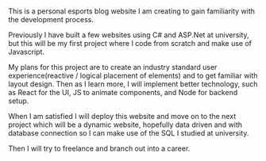 # 
This is a personal esports blog website I am creating to gain familiarity with the development process. 

Previously I have built a few websites using C# and ASP.Net at university, but this will be my first project where I code from scratch and make use of Javascript.

My plans for this project are to create an industry standard user experience(reactive / logical placement of elements) and to get familiar with layout design. Then as I learn more, I will implement better technology, such as React for the UI, JS to animate components, and Node for backend setup.

When I am satisfied I will deploy this website and move on to the next project which will be a dynamic website, hopefully data driven and with database connection so I can make use of the SQL I studied at university.


Then I will try to freelance and branch out into a career.
